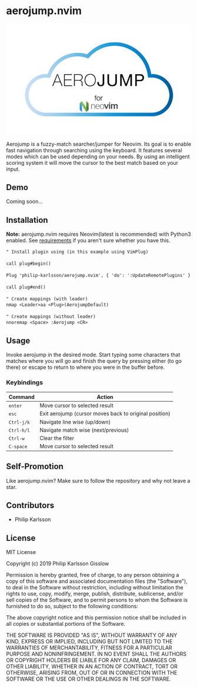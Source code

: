 # aerojump.nvim


![Aerojump logo](img/logo.svg?sanitize=true)

Aerojump is a fuzzy-match searcher/jumper for Neovim. Its goal is to enable fast
navigation through searching using the keyboard. It features several modes
which can be used depending on your needs. By using an intelligent scoring
system it will move the cursor to the best match based on your input.

## Demo

Coming soon...

## Installation

**Note:** aerojump.nvim requires Neovim(latest is recommended) with Python3 enabled.
See [requirements](#requirements) if you aren't sure whether you have this.

```vim
" Install plugin using (in this example using VimPlug)

call plug#begin()

Plug 'philip-karlsson/aerojump.nvim', { 'do': ':UpdateRemotePlugins' }

call plug#end()

" Create mappings (with leader)
nmap <Leader>aa <Plug>(AerojumpDefault)

" Create mappings (without leader)
nnoremap <Space> :Aerojump <CR>
```

## Usage

Invoke aerojump in the desired mode. Start typing some characters that matches
where you will go and finish the query by pressing either <Enter> (to go there)
or escape to return to where you were in the buffer before.

### Keybindings
| Command               | Action                                                                                |
| ---                   | ---                                                                                   |
| `enter`               | Move cursor to selected result
| `esc`                 | Exit aerojump (cursor moves back to original position)
| `Ctrl-j/k`            | Navigate line wise (up/down)
| `Ctrl-h/l`            | Navigate match wise (next/previous)
| `Ctrl-w`              | Clear the filter                                                                      |
| `C-space`             | Move cursor to selected result

## Self-Promotion
Like aerojump.nvim? Make sure to follow the repository and why not leave a star.

## Contributors
- Philip Karlsson

## License
MIT License

Copyright (c) 2019 Philip Karlsson Gisslow

Permission is hereby granted, free of charge, to any person obtaining a copy
of this software and associated documentation files (the "Software"), to deal
in the Software without restriction, including without limitation the rights
to use, copy, modify, merge, publish, distribute, sublicense, and/or sell
copies of the Software, and to permit persons to whom the Software is
furnished to do so, subject to the following conditions:

The above copyright notice and this permission notice shall be included in all
copies or substantial portions of the Software.

THE SOFTWARE IS PROVIDED "AS IS", WITHOUT WARRANTY OF ANY KIND, EXPRESS OR
IMPLIED, INCLUDING BUT NOT LIMITED TO THE WARRANTIES OF MERCHANTABILITY,
FITNESS FOR A PARTICULAR PURPOSE AND NONINFRINGEMENT. IN NO EVENT SHALL THE
AUTHORS OR COPYRIGHT HOLDERS BE LIABLE FOR ANY CLAIM, DAMAGES OR OTHER
LIABILITY, WHETHER IN AN ACTION OF CONTRACT, TORT OR OTHERWISE, ARISING FROM,
OUT OF OR IN CONNECTION WITH THE SOFTWARE OR THE USE OR OTHER DEALINGS IN THE
SOFTWARE.
